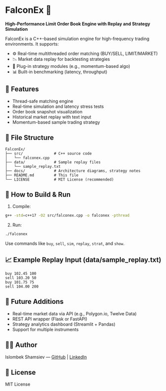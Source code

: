 
# FalconEx 🚀
**High-Performance Limit Order Book Engine with Replay and Strategy Simulation**

FalconEx is a C++-based simulation engine for high-frequency trading environments. It supports:
- ⚙️ Real-time multithreaded order matching (BUY/SELL, LIMIT/MARKET)
- 📉 Market data replay for backtesting strategies
- 🧠 Plug-in strategy modules (e.g., momentum-based algo)
- 📊 Built-in benchmarking (latency, throughput)

## 🔧 Features
- Thread-safe matching engine
- Real-time simulation and latency stress tests
- Order book snapshot visualization
- Historical market replay with text input
- Momentum-based sample trading strategy

## 📁 File Structure
```
FalconEx/
├── src/              # C++ source code
│   └── falconex.cpp
├── data/             # Sample replay files
│   └── sample_replay.txt
├── docs/             # Architecture diagrams, strategy notes
├── README.md         # This file
└── LICENSE           # MIT License (recommended)
```

## 🚀 How to Build & Run
1. Compile:
```bash
g++ -std=c++17 -O2 src/falconex.cpp -o falconex -pthread
```
2. Run:
```bash
./falconex
```

Use commands like `buy`, `sell`, `sim`, `replay`, `strat`, and `show`.

## 📈 Example Replay Input (data/sample_replay.txt)
```
buy 102.45 100
sell 103.20 50
buy 101.75 75
sell 104.00 200
```

## 🧠 Future Additions
- Real-time market data via API (e.g., Polygon.io, Twelve Data)
- REST API wrapper (Flask or FastAPI)
- Strategy analytics dashboard (Streamlit + Pandas)
- Support for multiple instruments

## 👨‍💻 Author
Islombek Shamsiev — [GitHub](https://github.com/) | [LinkedIn](https://linkedin.com/in/)

## 📄 License
MIT License
